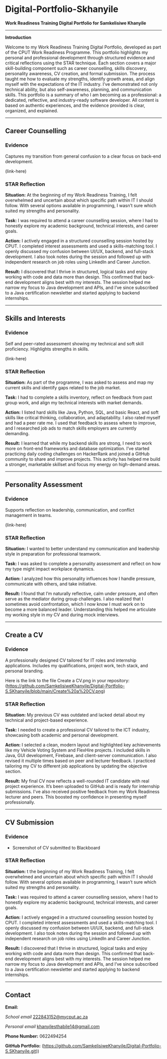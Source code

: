 # Digital-Portfolio-Skhanyile

**Work Readiness Training Digital Portfolio for Samkelisiwe Khanyile**

---

  **Introduction**

Welcome to my Work Readiness Training Digital Portfolio, developed as part of the CPUT Work Readiness Programme. This portfolio highlights my personal and professional development through structured evidence and critical reflections using the STAR technique. Each section covers a major skill-building component such as career counselling, skills discovery, personality awareness, CV creation, and formal submission.
The process taught me how to evaluate my strengths, identify growth areas, and align myself with the expectations of the IT industry.
I’ve demonstrated not only technical ability, but also self-awareness, planning, and communication skills. This portfolio is a summary of who I am becoming as a professional: a dedicated, reflective, and industry-ready software developer. All content is based on authentic experiences, and the evidence provided is clear, organized, and explained.

---


##  Career Counselling

###  Evidence

Captures my transition from general confusion to a clear focus on back-end development.

(link-here)

### STAR Reflection
**Situation:** At the beginning of my Work Readiness Training, I felt overwhelmed and uncertain about which specific path within IT I should follow. With several options available in programming, I wasn’t sure which suited my strengths and personality. 

**Task:** I was required to attend a career counselling session, where I had to honestly explore my academic background, technical interests, and career goals.  

**Action:** I actively engaged in a structured counselling session hosted by CPUT. I completed interest assessments and used a skills-matching tool. I openly discussed my confusion between UI/UX, backend, and full-stack development. I also took notes during the session and followed up with independent research on job roles using LinkedIn and Career Junction. 

**Result:** I discovered that I thrive in structured, logical tasks and enjoy working with code and data more than design. This confirmed that back-end development aligns best with my interests. The session helped me narrow my focus to Java development and APIs, and I’ve since subscribed to a Java certification newsletter and started applying to backend internships.


---

##  Skills and Interests

###  Evidence
Self and peer-rated assessment showing my technical and soft skill proficiency.
Highlights strengths in skills.

 (link-here)

### STAR Reflection
**Situation:** As part of the programme, I was asked to assess and map my current skills and identify gaps related to the job market.

**Task:** I had to complete a skills inventory, reflect on feedback from past group work, and align my technical interests with market demands. 

**Action:**  I listed hard skills like Java, Python, SQL, and basic React, and soft skills like critical thinking, collaboration, and adaptability. I also rated myself and had a peer rate me. I used that feedback to assess where to improve, and I researched job ads to match skills employers are currently demanding.

**Result:** I learned that while my backend skills are strong, I need to work more on front-end frameworks and database optimization. I’ve started practicing daily coding challenges on HackerRank and joined a GitHub community to share and improve projects. This activity has helped me build a stronger, marketable skillset and focus my energy on high-demand areas.

---

##  Personality Assessment

###  Evidence
Supports reflection on leadership, communication, and conflict management in teams.


(link-here)

### STAR Reflection
**Situation:** I wanted to better understand my communication and leadership style in preparation for professional teamwork.

**Task:** I was asked to complete a personality assessment and reflect on how my type might impact workplace dynamics. 

**Action:**  I analyzed how this personality influences how I handle pressure, communicate with others, and take initiative. 

**Result:** I found that I’m naturally reflective, calm under pressure, and often serve as the mediator during group challenges. I also realized that I sometimes avoid confrontation, which I now know I must work on to become a more balanced leader. Understanding this helped me articulate my working style in my CV and during mock interviews.



---

##  Create a CV

###  Evidence
A professionally designed CV tailored for IT roles and internship applications.
Includes my qualifications, project work, tech stack, and personal branding.

Here is the link to the file Create a CV.png in your repository:
(https://github.com/SamkelisiweKhanyile/Digital-Portfolio-S.SKhanyile/blob/main/Create%20a%20CV.png)

### STAR Reflection
**Situation:** My previous CV was outdated and lacked detail about my technical and project-based experience. 

**Task:** I needed to create a professional CV tailored to the ICT industry, showcasing both academic and personal development.

**Action:** I selected a clean, modern layout and highlighted key achievements like my Vehicle Voting System and FlexHire projects. I included skills in Java, GUI development, Firebase, and client-server communication. I also revised it multiple times based on peer and lecturer feedback. I practiced tailoring my CV to different job applications by updating the objective section. 

**Result:** My final CV now reflects a well-rounded IT candidate with real project experience. It’s been uploaded to GitHub and is ready for internship submissions. I've also received positive feedback from my Work Readiness lecturer and peers. This boosted my confidence in presenting myself professionally.

---

##  CV Submission

###  Evidence
- Screenshot of CV submitted to Blackboard

### STAR Reflection
**Situation:** t the beginning of my Work Readiness Training, I felt overwhelmed and uncertain about which specific path within IT I should follow. With several options available in programming, I wasn’t sure which suited my strengths and personality.  

**Task:** I was required to attend a career counselling session, where I had to honestly explore my academic background, technical interests, and career goals. 

**Action:**  I actively engaged in a structured counselling session hosted by CPUT. I completed interest assessments and used a skills-matching tool. I openly discussed my confusion between UI/UX, backend, and full-stack development. I also took notes during the session and followed up with independent research on job roles using LinkedIn and Career Junction. 

**Result:** I discovered that I thrive in structured, logical tasks and enjoy working with code and data more than design. This confirmed that back-end development aligns best with my interests. The session helped me narrow my focus to Java development and APIs, and I’ve since subscribed to a Java certification newsletter and started applying to backend internships.

---

##  Contact
**Email:** 

*School email* 222843152@mycput.ac.za

*Personal email* khanyilesthabile14@gmail.com

**Phone Number:** 0622494254 

**GitHub Portfolio:** (https://github.com/SamkelisiweKhanyile/Digital-Portfolio-S.SKhanyile.git))
